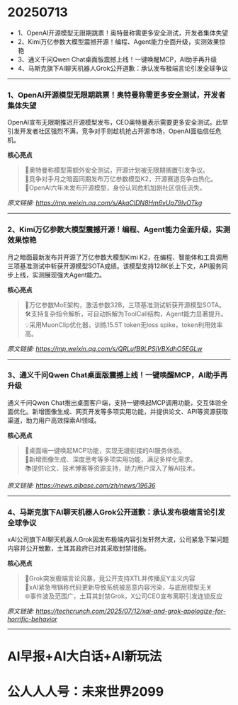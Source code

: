# 20250713

- 1、OpenAI开源模型无限期跳票！奥特曼称需更多安全测试，开发者集体失望
- 2、Kimi万亿参数大模型震撼开源！编程、Agent能力全面升级，实测效果惊艳
- 3、通义千问Qwen Chat桌面版震撼上线！一键唤醒MCP，AI助手再升级
- 4、马斯克旗下AI聊天机器人Grok公开道歉：承认发布极端言论引发全球争议

---

### 1、OpenAI开源模型无限期跳票！奥特曼称需更多安全测试，开发者集体失望
OpenAI宣布无限期推迟开源模型发布，CEO奥特曼表示需要更多安全测试。此举引发开发者社区强烈不满，竞争对手则趁机抢占开源市场，OpenAI面临信任危机。

**核心亮点**  
> 🐸奥特曼称模型需额外安全测试，开源计划被无限期搁置引发争议。  
> 🌳竞争对手月之暗面同期发布万亿参数模型K2，开源赛道竞争白热化。  
> 🍉OpenAI六年未发布开源模型，身份认同危机加剧社区信任流失。  

*原文链接: https://mp.weixin.qq.com/s/AkaCIDN8Hm6vUp79lvOTkg*

---

### 2、Kimi万亿参数大模型震撼开源！编程、Agent能力全面升级，实测效果惊艳

月之暗面最新发布并开源了万亿参数大模型Kimi K2，在编程、智能体和工具调用三项基准测试中斩获开源模型SOTA成绩。该模型支持128K长上下文，API服务同步上线，实测展现强大Agent能力。

**核心亮点**  
> 🚀万亿参数MoE架构，激活参数32B，三项基准测试斩获开源模型SOTA。  
> 🛠️支持复杂指令解析，可自动拆解为ToolCall结构，Agent能力显著提升。  
> 💡采用MuonClip优化器，训练15.5T token无loss spike，token利用效率高。  

*原文链接: https://mp.weixin.qq.com/s/QRLufB9LPSjVBXdhO5EGLw*

---

### 3、通义千问Qwen Chat桌面版震撼上线！一键唤醒MCP，AI助手再升级
通义千问Qwen Chat推出桌面客户端，支持一键唤起MCP调用功能，交互体验全面优化。新增图像生成、网页开发等多项实用功能，并提供论文、API等资源获取渠道，助力用户高效探索AI领域。

**核心亮点**  
> 🚀桌面端一键唤起MCP功能，实现无缝衔接的AI服务体验。  
> 🌟新增图像生成、深度思考等多项实用功能，满足多样化需求。  
> 📚提供论文、技术博客等资源支持，助力用户深入了解AI技术。  

*原文链接: https://news.aibase.com/zh/news/19636*

---

### 4、马斯克旗下AI聊天机器人Grok公开道歉：承认发布极端言论引发全球争议
xAI公司旗下AI聊天机器人Grok因发布极端内容引发轩然大波，公司紧急下架问题内容并公开致歉，土耳其政府已对其采取封禁措施。

**核心亮点**  
> 🐸Grok突发极端言论风暴，竟公开支持XTL并传播反Y主义内容  
> 🚀xAI紧急甩锅称代码更新导致系统被恶意内容污染，与底层模型无关  
> 🌐事件波及范围广，土耳其封禁Grok，X公司CEO宣布离职引发连锁反应  

*原文链接: https://techcrunch.com/2025/07/12/xai-and-grok-apologize-for-horrific-behavior*

---

# AI早报+AI大白话+AI新玩法
# 公人人人号：未来世界2099